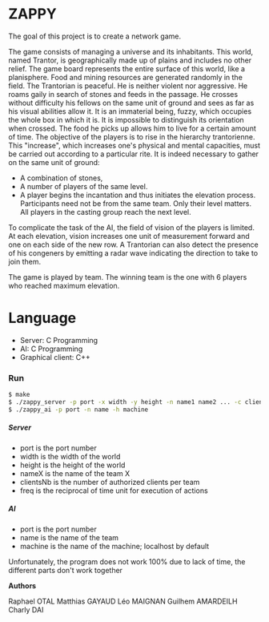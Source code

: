 # ZAPPY

The goal of this project is to create a network game.

The game consists of managing a universe and its inhabitants. This world, named Trantor, is geographically made up of plains and includes no other relief.
The game board represents the entire surface of this world, like a planisphere. Food and mining resources are generated randomly in the field.
The Trantorian is peaceful. He is neither violent nor aggressive. He roams gaily in search of stones and feeds in the passage. He crosses without difficulty his fellows on the same unit of ground and sees as far as his visual abilities allow it.
It is an immaterial being, fuzzy, which occupies the whole box in which it is. It is impossible to distinguish its orientation when crossed. The food he picks up allows him to live for a certain amount of time.
The objective of the players is to rise in the hierarchy trantorienne. This "increase", which increases one's physical and mental capacities, must be carried out according to a particular rite. It is indeed necessary to gather on the same unit of ground:
- A combination of stones,
- A number of players of the same level.
- A player begins the incantation and thus initiates the elevation process. Participants need not be from the same team. Only their level matters. All players in the casting group reach the next level.

To complicate the task of the AI, the field of vision of the players is limited. At each elevation, vision increases one unit of measurement forward and one on each side of the new row.
A Trantorian can also detect the presence of his congeners by emitting a radar wave indicating the direction to take to join them.

The game is played by team. The winning team is the one with 6 players who reached maximum elevation.

# Language
  - Server: C Programming
  - AI: C Programming
  - Graphical client: C++
### Run

```sh
$ make
$ ./zappy_server -p port -x width -y height -n name1 name2 ... -c clientsNb -f freq
$ ./zappy_ai -p port -n name -h machine
```
##### Server
- port is the port number
- width is the width of the world
- height is the height of the world
- nameX is the name of the team X
- clientsNb is the number of authorized clients per team
- freq is the reciprocal of time unit for execution of actions

##### AI
- port is the port number
- name is the name of the team
- machine is the name of the machine; localhost by default

Unfortunately, the program does not work 100% due to lack of time, the different parts don't work together

**Authors**

Raphael OTAL
Matthias GAYAUD
Léo MAIGNAN
Guilhem AMARDEILH
Charly DAI
